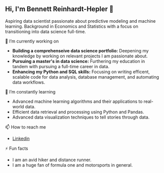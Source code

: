 ## Hi, I'm Bennett Reinhardt-Hepler 👋

Aspiring data scientist passionate about predictive modeling and machine learning. Background in Economics and Statistics with a focus on transitioning into data science full-time. 

🔭 I’m currently working on
- **Building a comprehenseive data science portfolio:** Deepening my knowledge by working on relevant projects I am passionate about.
- **Pursuing a master's in data science:** Furthering my education in tandem with pursuing a full-time career in data.
- **Enhancing my Python and SQL skills:** Focusing on writing efficent, scalable code for data analysis, database management, and automating data workflows. 

🌱 I’m constantly learning
- Advanced machine learning algorithms and their applications to real-world data.
- Efficient data retrieval and processing using Python and Pandas.
- Advanced data visualization techniques to tell stories through data.

📫 How to reach me
- [Linkedin](https://www.linkedin.com/in/brh425/)

⚡ Fun facts
- I am an avid hiker and distance runner.
- I am a huge fan of formula one and motorsports in general.





<!--
**bennettrh/bennettrh** is a ✨ _special_ ✨ repository because its `README.md` (this file) appears on your GitHub profile.

Here are some ideas to get you started:

- 🔭 I’m currently working on ...
- 🌱 I’m currently learning ...
- 👯 I’m looking to collaborate on ...
- 🤔 I’m looking for help with ...
- 💬 Ask me about ...
- 📫 How to reach me: ...
- 😄 Pronouns: ...
- ⚡ Fun fact: ...
-->
